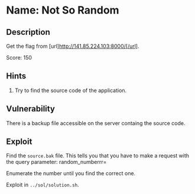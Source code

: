 # Name: Not So Random

## Description

Get the flag from [url]http://141.85.224.103:8000/[/url].

Score: 150

## Hints

1. Try to find the source code of the application.

## Vulnerability

There is a backup file accessible on the server containg the source code.

## Exploit

Find the `source.bak` file. This tells you that you have to make a request with the query parameter: random_numberrr=<some number>

Enumerate the number until you find the correct one.

Exploit in `../sol/solution.sh`.
